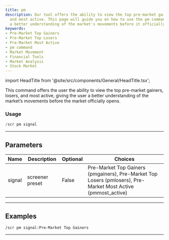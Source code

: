 ```yaml
---
title: pm
description: Our tool offers the ability to view the top pre-market gainers, losers,
  and most active. This page will guide you on how to use the pm command to have
  a better understanding of the market's movements before it officially opens.
keywords:
- Pre-Market Top Gainers
- Pre-Market Top Losers
- Pre-Market Most Active
- pm command
- Market Movement
- Financial Tools
- Market Analysis
- Stock Market
---
```


import HeadTitle from '@site/src/components/General/HeadTitle.tsx';

<HeadTitle title="screeners: pm - Discord Reference | OpenBB Bot Docs" />

This command offers the user the ability to view the top pre-market gainers, losers, and most active, giving the user a better understanding of the market’s movements before the market officially opens.

### Usage

```python wordwrap
/scr pm signal
```

---

## Parameters

| Name | Description | Optional | Choices |
| ---- | ----------- | -------- | ------- |
| signal | screener preset | False | Pre-Market Top Gainers (pmgainers), Pre-Market Top Losers (pmlosers), Pre-Market Most Active (pmmost_active) |


---

## Examples

```
/scr pm signal:Pre-Market Top Gainers
```

---
